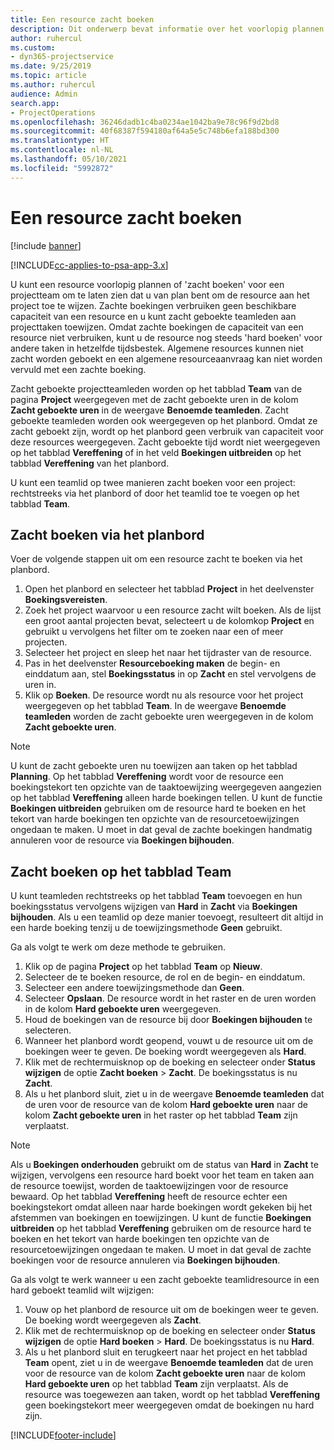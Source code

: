 ```yaml
---
title: Een resource zacht boeken
description: Dit onderwerp bevat informatie over het voorlopig plannen of zacht boeken van projectteamleden.
author: ruhercul
ms.custom:
- dyn365-projectservice
ms.date: 9/25/2019
ms.topic: article
ms.author: ruhercul
audience: Admin
search.app:
- ProjectOperations
ms.openlocfilehash: 36246dadb1c4ba0234ae1042ba9e78c96f9d2bd8
ms.sourcegitcommit: 40f68387f594180af64a5e5c748b6efa188bd300
ms.translationtype: HT
ms.contentlocale: nl-NL
ms.lasthandoff: 05/10/2021
ms.locfileid: "5992872"
---
```

# <a name="soft-book-a-resource"></a>Een resource zacht boeken

[!include [banner](../includes/psa-now-project-operations.md)]

[!INCLUDE[cc-applies-to-psa-app-3.x](../includes/cc-applies-to-psa-app-3x.md)]

U kunt een resource voorlopig plannen of 'zacht boeken' voor een projectteam om te laten zien dat u van plan bent om de resource aan het project toe te wijzen. Zachte boekingen verbruiken geen beschikbare capaciteit van een resource en u kunt zacht geboekte teamleden aan projecttaken toewijzen. Omdat zachte boekingen de capaciteit van een resource niet verbruiken, kunt u de resource nog steeds 'hard boeken' voor andere taken in hetzelfde tijdsbestek. Algemene resources kunnen niet zacht worden geboekt en een algemene resourceaanvraag kan niet worden vervuld met een zachte boeking.

Zacht geboekte projectteamleden worden op het tabblad **Team** van de pagina **Project** weergegeven met de zacht geboekte uren in de kolom **Zacht geboekte uren** in de weergave **Benoemde teamleden**. Zacht geboekte teamleden worden ook weergegeven op het planbord. Omdat ze zacht geboekt zijn, wordt op het planbord geen verbruik van capaciteit voor deze resources weergegeven. Zacht geboekte tijd wordt niet weergegeven op het tabblad **Vereffening** of in het veld **Boekingen uitbreiden** op het tabblad **Vereffening** van het planbord. 

U kunt een teamlid op twee manieren zacht boeken voor een project: rechtstreeks via het planbord of door het teamlid toe te voegen op het tabblad **Team**. 

## <a name="soft-book-from-the-schedule-board"></a>Zacht boeken via het planbord
Voer de volgende stappen uit om een resource zacht te boeken via het planbord. 

1. Open het planbord en selecteer het tabblad **Project** in het deelvenster **Boekingsvereisten**.
2. Zoek het project waarvoor u een resource zacht wilt boeken. Als de lijst een groot aantal projecten bevat, selecteert u de kolomkop **Project** en gebruikt u vervolgens het filter om te zoeken naar een of meer projecten.
3. Selecteer het project en sleep het naar het tijdraster van de resource.
5. Pas in het deelvenster **Resourceboeking maken** de begin- en einddatum aan, stel **Boekingsstatus** in op **Zacht** en stel vervolgens de uren in. 
6. Klik op **Boeken**. De resource wordt nu als resource voor het project weergegeven op het tabblad **Team**. In de weergave **Benoemde teamleden** worden de zacht geboekte uren weergegeven in de kolom **Zacht geboekte uren**.

> [!NOTE]
> U kunt de zacht geboekte uren nu toewijzen aan taken op het tabblad **Planning**. Op het tabblad **Vereffening** wordt voor de resource een boekingstekort ten opzichte van de taaktoewijzing weergegeven aangezien op het tabblad **Vereffening** alleen harde boekingen tellen. U kunt de functie **Boekingen uitbreiden** gebruiken om de resource hard te boeken en het tekort van harde boekingen ten opzichte van de resourcetoewijzingen ongedaan te maken. U moet in dat geval de zachte boekingen handmatig annuleren voor de resource via **Boekingen bijhouden**.

## <a name="soft-book-on-the-team-tab"></a>Zacht boeken op het tabblad Team

U kunt teamleden rechtstreeks op het tabblad **Team** toevoegen en hun boekingsstatus vervolgens wijzigen van **Hard** in **Zacht** via **Boekingen bijhouden**. Als u een teamlid op deze manier toevoegt, resulteert dit altijd in een harde boeking tenzij u de toewijzingsmethode **Geen** gebruikt.

Ga als volgt te werk om deze methode te gebruiken.

1. Klik op de pagina **Project** op het tabblad **Team** op **Nieuw**.
2. Selecteer de te boeken resource, de rol en de begin- en einddatum.
3. Selecteer een andere toewijzingsmethode dan **Geen**.
4. Selecteer **Opslaan**. De resource wordt in het raster en de uren worden in de kolom **Hard geboekte uren** weergegeven.
5. Houd de boekingen van de resource bij door **Boekingen bijhouden** te selecteren.
6. Wanneer het planbord wordt geopend, vouwt u de resource uit om de boekingen weer te geven. De boeking wordt weergegeven als **Hard**.
7. Klik met de rechtermuisknop op de boeking en selecteer onder **Status wijzigen** de optie **Zacht boeken** \> **Zacht**. De boekingsstatus is nu **Zacht**.
8. Als u het planbord sluit, ziet u in de weergave **Benoemde teamleden** dat de uren voor de resource van de kolom **Hard geboekte uren** naar de kolom **Zacht geboekte uren** in het raster op het tabblad **Team** zijn verplaatst.

> [!NOTE]
> Als u **Boekingen onderhouden** gebruikt om de status van **Hard** in **Zacht** te wijzigen, vervolgens een resource hard boekt voor het team en taken aan de resource toewijst, worden de taaktoewijzingen voor de resource bewaard. Op het tabblad **Vereffening** heeft de resource echter een boekingstekort omdat alleen naar harde boekingen wordt gekeken bij het afstemmen van boekingen en toewijzingen. U kunt de functie **Boekingen uitbreiden** op het tabblad **Vereffening** gebruiken om de resource hard te boeken en het tekort van harde boekingen ten opzichte van de resourcetoewijzingen ongedaan te maken. U moet in dat geval de zachte boekingen voor de resource annuleren via **Boekingen bijhouden**.

Ga als volgt te werk wanneer u een zacht geboekte teamlidresource in een hard geboekt teamlid wilt wijzigen:

1. Vouw op het planbord de resource uit om de boekingen weer te geven. De boeking wordt weergegeven als **Zacht**.
2. Klik met de rechtermuisknop op de boeking en selecteer onder **Status wijzigen** de optie **Hard boeken** \> **Hard**. De boekingsstatus is nu **Hard**.
3. Als u het planbord sluit en terugkeert naar het project en het tabblad **Team** opent, ziet u in de weergave **Benoemde teamleden** dat de uren voor de resource van de kolom **Zacht geboekte uren** naar de kolom **Hard geboekte uren** op het tabblad **Team** zijn verplaatst. Als de resource was toegewezen aan taken, wordt op het tabblad **Vereffening** geen boekingstekort meer weergegeven omdat de boekingen nu hard zijn.



[!INCLUDE[footer-include](../includes/footer-banner.md)]